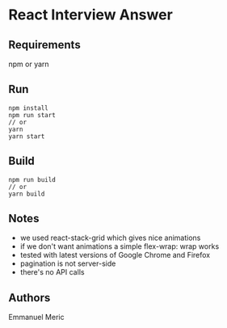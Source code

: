 # React Interview Answer

## Requirements
npm or yarn

## Run
```
npm install
npm run start
// or
yarn
yarn start
```

## Build
```
npm run build
// or
yarn build
```

## Notes
- we used react-stack-grid which gives nice animations
- if we don't want animations a simple flex-wrap: wrap works
- tested with latest versions of Google Chrome and Firefox
- pagination is not server-side
- there's no API calls

## Authors
Emmanuel Meric
